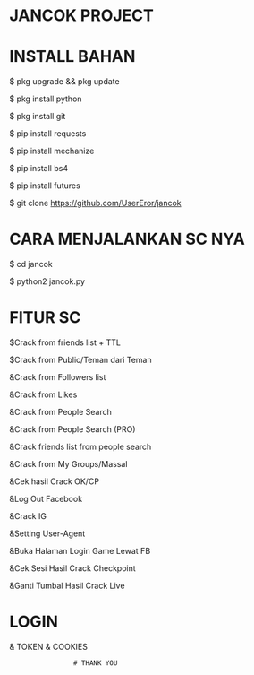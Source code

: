 # JANCOK PROJECT

# INSTALL BAHAN

$ pkg upgrade && pkg update

$ pkg install python

$ pkg install git

$ pip install requests

$ pip install mechanize

$ pip install bs4

$ pip install futures

$ git clone https://github.com/UserEror/jancok



# CARA MENJALANKAN SC NYA

$ cd jancok

$ python2 jancok.py

# FITUR SC 

 $Crack from friends list + TTL

 $Crack from Public/Teman dari Teman

 &Crack from Followers list

 &Crack from Likes

 &Crack from People Search

 &Crack from People Search (PRO)

 &Crack friends list from people search

 &Crack from My Groups/Massal

 &Cek hasil Crack OK/CP

 &Log Out Facebook

 &Crack IG

 &Setting User-Agent

 &Buka Halaman Login Game Lewat FB

 &Cek Sesi Hasil Crack Checkpoint

 &Ganti Tumbal Hasil Crack Live

 # LOGIN

& TOKEN
& COOKIES







                    # THANK YOU
